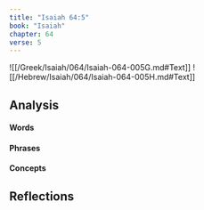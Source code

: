 ```yaml
---
title: "Isaiah 64:5"
book: "Isaiah"
chapter: 64
verse: 5
---
```

![[/Greek/Isaiah/064/Isaiah-064-005G.md#Text]]
![[/Hebrew/Isaiah/064/Isaiah-064-005H.md#Text]]

## Analysis

#### Words

#### Phrases

#### Concepts

## Reflections
